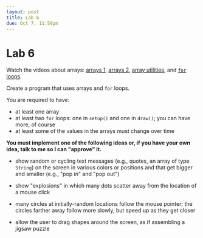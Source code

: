 ```yaml
---
layout: post
title: Lab 6
due: Oct 7, 11:59pm
---
```


# Lab 6

Watch the videos about arrays:
[arrays 1](/videos/2015-09-30-arrays-1.html),
[arrays 2](/videos/2015-09-30-arrays-2.html),
[array utilities](/videos/2015-09-30-array-utilities.html), and
[`for` loops](/videos/2015-09-23-for-loops.html).

Create a program that uses arrays and `for` loops.

You are required to have:

- at least one array
- at least two `for` loops: one in `setup()` and one in `draw()`; you
  can have more, of course
- at least some of the values in the arrays must change over
  time
  
**You must implement one of the following ideas or, if you have your own idea, talk to me so I can "approve" it.**

- show random or cycling text messages (e.g., quotes, an array of type `String`) on the screen in various colors or positions and that get bigger and smaller (e.g., "pop in" and "pop out")

- show "explosions" in which many dots scatter away from the location of a mouse click
  
- many circles at initially-random locations follow the mouse pointer; the circles farther away follow more slowly, but speed up as they get closer
  
- allow the user to drag shapes around the screen, as if assembling a
  jigsaw puzzle
